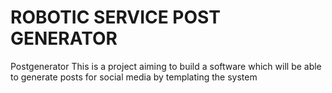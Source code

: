 # ROBOTIC SERVICE POST GENERATOR 
Postgenerator
This is a project aiming to build a software which will be able to generate posts for social media by templating the system 
